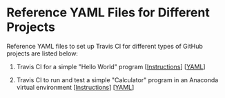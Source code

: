 # Reference YAML Files for Different Projects

Reference YAML files to set up Travis CI for different types of GitHub projects are listed below:

1. Travis CI for a simple "Hello World" program [[Instructions](https://github.com/sourabbapusridhar/devops-setup/blob/master/instructions/hello_world.md)] [[YAML](https://github.com/sourabbapusridhar/devops-setup/blob/master/yaml/hello_world.travis.yml)]

2. Travis CI to run and test a simple "Calculator" program in an Anaconda virtual environment [[Instructions](https://github.com/sourabbapusridhar/devops-setup/blob/master/instructions/calculator_conda_environment.md)] [[YAML](https://github.com/sourabbapusridhar/devops-setup/blob/master/yaml/calculator_conda_environment.travis.yml)]

